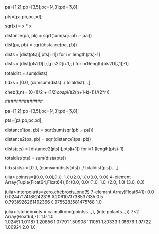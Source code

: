 
pa=[1,2];pb=[3,5];pc=[4,3];pd=[5,8];

pts=[pa,pb,pc,pd];


sqr(x) = x * x

distance(pa, pb) = sqrt(sum(sqr.(pb .- pa)))

dist(pa, pb) = sqrt(distance(pa, pb))


dists = [dist(pts[i],pts[i+1]) for i=1:length(pts)-1]

dists = [dist(pts2D[i,:],pts2D[i+1,:]) for i=1:length(pts2D[:,1])-1]


totaldist = sum(dists)

tidxs = [0.0, (cumsum(dists) ./ totaldist)...,]


cheb(k,n)= (0+1)/2 + (1/2)*cospi(((2*(n+1-k)-1))/(2*n))


##############


pa=[1,2];pb=[3,5];pc=[4,3];pd=[5,8];

pts=[pa,pb,pc,pd];

distance1(pa, pb) = sqrt(sum(sqr.(pb .- pa)))

distance2(pa, pb) = sqrt(distance1(pa, pb))

dists(pts) = [distance2(pts[i],pts[i+1]) for i=1:(length(pts)-1)]

totaldist(pts) = sum(dists(pts))

tidxs(pts) = [0.0, (cumsum(dists(pts)) ./ totaldist(pts))...,]







ulia> pointss=[(0.0, 0.0),(1.0, 1.0),(2.0,1.0),(3.0, 0.0)]
4-element Array{Tuple{Float64,Float64},1}:
 (0.0, 0.0)
 (1.0, 1.0)
 (2.0, 1.0)
 (3.0, 0.0)

julia> interpolants=zero_chebroots_one(5)
7-element Array{Float64,1}:
 0.0                
 0.02447174185242318
 0.2061073738537635 
 0.5                
 0.7938926261462366 
 0.9755282581475768 
 1.0                

julia> tstchebroots = catmullrom((pointss...,), (interpolants...,))
7×2 Array{Float64,2}:
 1.0      1.0    
 1.02451  1.01187
 1.20856  1.07791
 1.50908  1.11051
 1.80333  1.06676
 1.97722  1.00924
 2.0      1.0    
